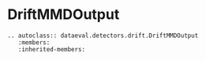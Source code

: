# DriftMMDOutput

```{eval-rst}
.. autoclass:: dataeval.detectors.drift.DriftMMDOutput
   :members:
   :inherited-members:
```

